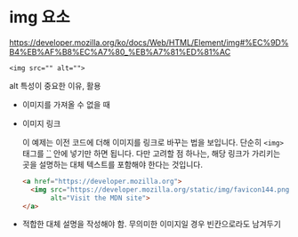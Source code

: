 # img 요소 

https://developer.mozilla.org/ko/docs/Web/HTML/Element/img#%EC%9D%B4%EB%AF%B8%EC%A7%80_%EB%A7%81%ED%81%AC



`<img src="" alt="">`

alt 특성이 중요한 이유, 활용

- 이미지를 가져올 수 없을 때

- 이미지 링크

  이 예제는 이전 코드에 더해 이미지를 링크로 바꾸는 법을 보입니다. 단순히 `<img>` 태그를 [``](https://developer.mozilla.org/ko/docs/Web/HTML/Element/a) 안에 넣기만 하면 됩니다. 다만 고려할 점 하나는, 해당 링크가 가리키는 곳을 설명하는 대체 텍스트를 포함해야 한다는 것입니다.

  ```html
  <a href="https://developer.mozilla.org">
    <img src="https://developer.mozilla.org/static/img/favicon144.png"
         alt="Visit the MDN site">
  </a>
  ```

- 적합한 대체 설명을 작성해야 함. 무의미한 이미지일 경우 빈칸으로라도 남겨두기

